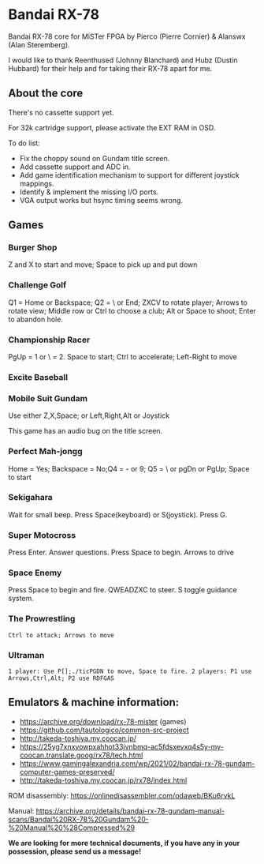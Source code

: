 # Bandai RX-78

Bandai RX-78 core for MiSTer FPGA by Pierco (Pierre Cornier) & Alanswx (Alan Steremberg).

I would like to thank Reenthused (Johnny Blanchard) and Hubz (Dustin Hubbard) for their help and for taking their RX-78 apart for me.

## About the core

There's no cassette support yet.

For 32k cartridge support, please activate the EXT RAM in OSD.

To do list:
- Fix the choppy sound on Gundam title screen.
- Add cassette support and ADC in.
- Add game identification mechanism to support for different joystick mappings.
- Identify & implement the missing I/O ports.
- VGA output works but hsync timing seems wrong.


## Games


### Burger Shop
  Z and X to start and move; Space to pick up and put down



### Challenge Golf

  Q1 = Home or Backspace; Q2 = \ or End; ZXCV to rotate player; Arrows to rotate view; Middle row or Ctrl to choose a club; Alt or Space to shoot; Enter to abandon hole.

### Championship Racer
  PgUp = 1 or \ = 2. Space to start; Ctrl to accelerate; Left-Right to move

### Excite Baseball

### Mobile Suit Gundam
  Use either Z,X,Space; or Left,Right,Alt or Joystick

  This game has an audio bug on the title screen.

### Perfect Mah-jongg
  Home = Yes; Backspace = No;Q4 = - or 9; Q5 = \ or pgDn or PgUp; Space to start

### Sekigahara
   Wait for small beep. Press Space(keyboard) or S(joystick). Press G.


### Super Motocross
   Press Enter. Answer questions. Press Space to begin. Arrows to drive

### Space Enemy
   Press Space to begin and fire. QWEADZXC to steer. S toggle guidance system.

### The Prowrestling
    Ctrl to attack; Arrows to move

### Ultraman
    1 player: Use P[];./ticPGDN to move, Space to fire. 2 players: P1 use Arrows,Ctrl,Alt; P2 use RDFGAS



## Emulators & machine information:

- https://archive.org/download/rx-78-mister (games)
- https://github.com/tautologico/common-src-project
- http://takeda-toshiya.my.coocan.jp/
- https://25yg7xnxvowpxahhot33jvnbmq-ac5fdsxevxq4s5y-my-coocan.translate.goog/rx78/tech.html
- https://www.gamingalexandria.com/wp/2021/02/bandai-rx-78-gundam-computer-games-preserved/
- http://takeda-toshiya.my.coocan.jp/rx78/index.html


ROM disassembly: https://onlinedisassembler.com/odaweb/BKu6rvkL


Manual:
https://archive.org/details/bandai-rx-78-gundam-manual-scans/Bandai%20RX-78%20Gundam%20-%20Manual%20%28Compressed%29

**We are looking for more technical documents, if you have any in your possession, please send us a message!**